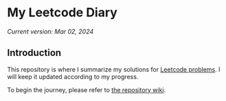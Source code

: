 # My Leetcode Diary

*Current version: Mar 02, 2024*

## Introduction

This repository is where I summarize my solutions for [Leetcode problems](https://leetcode.com/problemset/all/). I will keep it updated according to my progress.

To begin the journey, please refer to [the repository wiki](https://github.com/huynhthaihoa/my-leetcode-diary/wiki).
